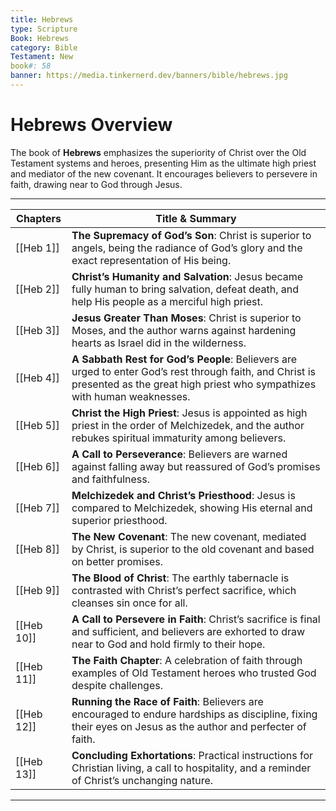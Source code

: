 ```yaml
---
title: Hebrews
type: Scripture
Book: Hebrews
category: Bible
Testament: New
book#: 58
banner: https://media.tinkernerd.dev/banners/bible/hebrews.jpg
---
```

# Hebrews Overview

The book of **Hebrews** emphasizes the superiority of Christ over the Old Testament systems and heroes, presenting Him as the ultimate high priest and mediator of the new covenant. It encourages believers to persevere in faith, drawing near to God through Jesus.

---

| Chapters | Title & Summary |
|----------|-----------------|
| [[Heb 1]] | **The Supremacy of God’s Son**: Christ is superior to angels, being the radiance of God’s glory and the exact representation of His being. |
| [[Heb 2]] | **Christ’s Humanity and Salvation**: Jesus became fully human to bring salvation, defeat death, and help His people as a merciful high priest. |
| [[Heb 3]] | **Jesus Greater Than Moses**: Christ is superior to Moses, and the author warns against hardening hearts as Israel did in the wilderness. |
| [[Heb 4]] | **A Sabbath Rest for God’s People**: Believers are urged to enter God’s rest through faith, and Christ is presented as the great high priest who sympathizes with human weaknesses. |
| [[Heb 5]] | **Christ the High Priest**: Jesus is appointed as high priest in the order of Melchizedek, and the author rebukes spiritual immaturity among believers. |
| [[Heb 6]] | **A Call to Perseverance**: Believers are warned against falling away but reassured of God’s promises and faithfulness. |
| [[Heb 7]] | **Melchizedek and Christ’s Priesthood**: Jesus is compared to Melchizedek, showing His eternal and superior priesthood. |
| [[Heb 8]] | **The New Covenant**: The new covenant, mediated by Christ, is superior to the old covenant and based on better promises. |
| [[Heb 9]] | **The Blood of Christ**: The earthly tabernacle is contrasted with Christ’s perfect sacrifice, which cleanses sin once for all. |
| [[Heb 10]] | **A Call to Persevere in Faith**: Christ’s sacrifice is final and sufficient, and believers are exhorted to draw near to God and hold firmly to their hope. |
| [[Heb 11]] | **The Faith Chapter**: A celebration of faith through examples of Old Testament heroes who trusted God despite challenges. |
| [[Heb 12]] | **Running the Race of Faith**: Believers are encouraged to endure hardships as discipline, fixing their eyes on Jesus as the author and perfecter of faith. |
| [[Heb 13]] | **Concluding Exhortations**: Practical instructions for Christian living, a call to hospitality, and a reminder of Christ’s unchanging nature. |

---

